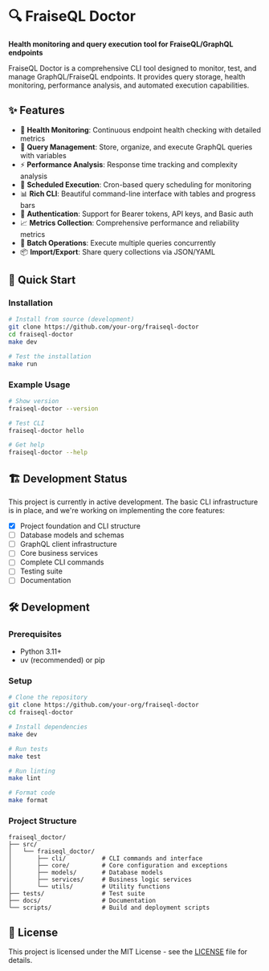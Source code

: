 # 🔍 FraiseQL Doctor

**Health monitoring and query execution tool for FraiseQL/GraphQL endpoints**

FraiseQL Doctor is a comprehensive CLI tool designed to monitor, test, and manage GraphQL/FraiseQL endpoints. It provides query storage, health monitoring, performance analysis, and automated execution capabilities.

## ✨ Features

- 🏥 **Health Monitoring**: Continuous endpoint health checking with detailed metrics
- 📝 **Query Management**: Store, organize, and execute GraphQL queries with variables
- ⚡ **Performance Analysis**: Response time tracking and complexity analysis
- 🔄 **Scheduled Execution**: Cron-based query scheduling for monitoring
- 📊 **Rich CLI**: Beautiful command-line interface with tables and progress bars
- 🔐 **Authentication**: Support for Bearer tokens, API keys, and Basic auth
- 📈 **Metrics Collection**: Comprehensive performance and reliability metrics
- 🎯 **Batch Operations**: Execute multiple queries concurrently
- 📦 **Import/Export**: Share query collections via JSON/YAML

## 🚀 Quick Start

### Installation

```bash
# Install from source (development)
git clone https://github.com/your-org/fraiseql-doctor
cd fraiseql-doctor
make dev

# Test the installation
make run
```

### Example Usage

```bash
# Show version
fraiseql-doctor --version

# Test CLI
fraiseql-doctor hello

# Get help
fraiseql-doctor --help
```

## 🏗️ Development Status

This project is currently in active development. The basic CLI infrastructure is in place, and we're working on implementing the core features:

- [x] Project foundation and CLI structure
- [ ] Database models and schemas
- [ ] GraphQL client infrastructure
- [ ] Core business services
- [ ] Complete CLI commands
- [ ] Testing suite
- [ ] Documentation

## 🛠️ Development

### Prerequisites

- Python 3.11+
- uv (recommended) or pip

### Setup

```bash
# Clone the repository
git clone https://github.com/your-org/fraiseql-doctor
cd fraiseql-doctor

# Install dependencies
make dev

# Run tests
make test

# Run linting
make lint

# Format code
make format
```

### Project Structure

```
fraiseql_doctor/
├── src/
│   └── fraiseql_doctor/
│       ├── cli/          # CLI commands and interface
│       ├── core/         # Core configuration and exceptions
│       ├── models/       # Database models
│       ├── services/     # Business logic services
│       └── utils/        # Utility functions
├── tests/                # Test suite
├── docs/                 # Documentation
└── scripts/              # Build and deployment scripts
```

## 📄 License

This project is licensed under the MIT License - see the [LICENSE](LICENSE) file for details.